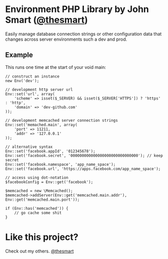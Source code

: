 Environment PHP Library by John Smart ([@thesmart](https://github.com/thesmart))
==========================

Easily manage database connection strings or other configuration data that changes across server environments such a dev and prod.

Example
-------

This runs one time at the start of your void main:

	// construct an instance
	new Env('dev');

	// development http server url
	Env::set('url', array(
		'scheme' => isset($_SERVER) && isset($_SERVER['HTTPS']) ? 'https' : 'http',
		'domain' => 'dev-github.com'
	));

	// development memcached server connection strings
	Env::set('memached.main', array(
		'port' => 11211,
		'addr' => '127.0.0.1'
	));

	// alternative syntax
	Env::set('facebook.appId', '012345678');
	Env::set('facebook.secret', '000000000000000000000000000000'); // keep secret
	Env::set('facebook.namespace', 'app_name_space');
	Env::set('facebook.url', 'https://apps.facebook.com/app_name_space');

	// access using dot-notation
	$facebookConfig = Env::get('facebook');

	$memcached = new \Memcached();
	$memcached->addServer(Env::get('memcached.main.addr'), Env::get('memcached.main.port'));
	
	if (Env::has('memcached')) {
		// go cache some shit
	}


# Like this project?

Check out my others.
[@thesmart](https://twitter.com/thesmart)